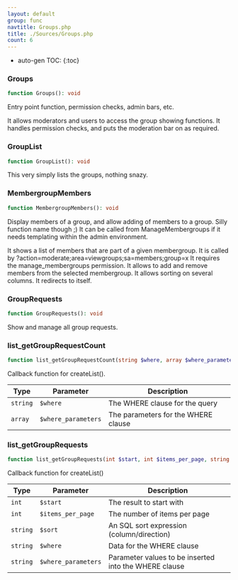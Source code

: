 ```yaml
---
layout: default
group: func
navtitle: Groups.php
title: ./Sources/Groups.php
count: 6
---
```

* auto-gen TOC:
{:toc}
### Groups

```php
function Groups(): void
```
Entry point function, permission checks, admin bars, etc.

It allows moderators and users to access the group showing functions.
It handles permission checks, and puts the moderation bar on as required.

### GroupList

```php
function GroupList(): void
```
This very simply lists the groups, nothing snazy.



### MembergroupMembers

```php
function MembergroupMembers(): void
```
Display members of a group, and allow adding of members to a group. Silly function name though ;)
It can be called from ManageMembergroups if it needs templating within the admin environment.

It shows a list of members that are part of a given membergroup.
It is called by ?action=moderate;area=viewgroups;sa=members;group=x
It requires the manage_membergroups permission.
It allows to add and remove members from the selected membergroup.
It allows sorting on several columns.
It redirects to itself.

### GroupRequests

```php
function GroupRequests(): void
```
Show and manage all group requests.



### list_getGroupRequestCount

```php
function list_getGroupRequestCount(string $where, array $where_parameters): int
```
Callback function for createList().



Type|Parameter|Description
---|---|---
`string`|`$where`|The WHERE clause for the query
`array`|`$where_parameters`|The parameters for the WHERE clause

### list_getGroupRequests

```php
function list_getGroupRequests(int $start, int $items_per_page, string $sort, string $where, string $where_parameters): array
```
Callback function for createList()



Type|Parameter|Description
---|---|---
`int`|`$start`|The result to start with
`int`|`$items_per_page`|The number of items per page
`string`|`$sort`|An SQL sort expression (column/direction)
`string`|`$where`|Data for the WHERE clause
`string`|`$where_parameters`|Parameter values to be inserted into the WHERE clause

